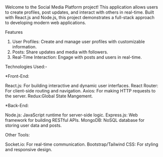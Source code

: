 Welcome to the Social Media Platform project! This application allows users to create profiles, post updates, and interact with others in real-time. Built with React.js and Node.js, this project demonstrates a full-stack approach to developing modern web applications.

Features
1) User Profiles: Create and manage user profiles with customizable information.
2) Posts: Share updates and media with followers.
3) Real-Time Interaction: Engage with posts and users in real-time.

Technologies Used:-

*Front-End:

React.js: For building interactive and dynamic user interfaces.
React Router: For client-side routing and navigation.
Axios: For making HTTP requests to the server.
Redux:Global State Mangement.

*Back-End:

Node.js: JavaScript runtime for server-side logic.
Express.js: Web framework for building RESTful APIs.
MongoDB: NoSQL database for storing user data and posts.

Other Tools:

Socket.io: For real-time communication.
Bootstrap/Tailwind CSS: For styling and responsive design.
